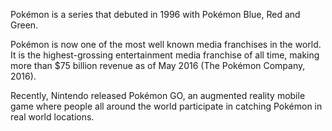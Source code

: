 Pokémon is a series that debuted in 1996 with Pokémon Blue, Red and Green.

Pokémon is now one of the most well known media franchises in the world. It is the highest-grossing entertainment media franchise of all time, making more than $75 billion revenue as of May 2016 (The Pokémon Company, 2016).

Recently, Nintendo released Pokémon GO, an augmented reality mobile game where people all around the world participate in catching Pokémon in real world locations.

